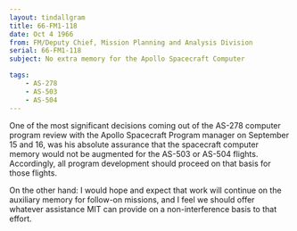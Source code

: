 ```yaml
---
layout: tindallgram
title: 66-FM1-118
date: Oct 4 1966
from: FM/Deputy Chief, Mission Planning and Analysis Division
serial: 66-FM1-118
subject: No extra memory for the Apollo Spacecraft Computer

tags:
    - AS-278
    - AS-503
    - AS-504
---
```

One of the most significant decisions coming out of the AS-278 computer
program review with the Apollo Spacecraft Program manager on September
15 and 16, was his absolute assurance that the spacecraft computer memory
would not be augmented for the AS-503 or AS-504 flights. Accordingly,
all program development should proceed on that basis for those flights.

On the other hand: I would hope and expect that work will continue on
the auxiliary memory for follow-on missions, and I feel we should offer
whatever assistance MIT can provide on a non-interference basis to that
effort.
